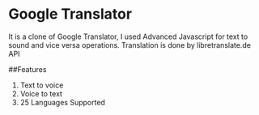# Google Translator

It is a clone of Google Translator, I used Advanced Javascript for text to sound and vice versa operations.
Translation is done by libretranslate.de API

##Features
1. Text to voice
2. Voice to text
3. 25 Languages Supported
